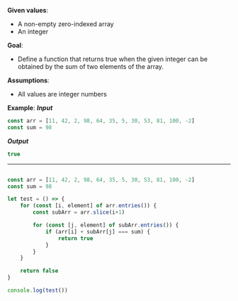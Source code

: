 **Given values**:
* A non-empty zero-indexed array
* An integer

**Goal**:
* Define a function that returns true when the given integer can be obtained by the sum of two elements of the array.

**Assumptions**:
* All values are integer numbers

**Example**:
***Input***
```javascript
const arr = [11, 42, 2, 98, 64, 35, 5, 30, 53, 81, 100, -2]
const sum = 98
```
***Output***
```javascript
true
```
---

```javascript

const arr = [11, 42, 2, 98, 64, 35, 5, 30, 53, 81, 100, -2]
const sum = 98

let test = () => {
    for (const [i, element] of arr.entries()) {
        const subArr = arr.slice(i+1)

        for (const [j, element] of subArr.entries()) {
            if (arr[i] + subArr[j] === sum) {
                return true
            }
        }
    }

    return false
}

console.log(test())

```